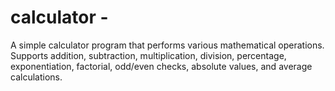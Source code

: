 # calculator - 
A simple calculator program that performs various mathematical operations. Supports addition, subtraction, multiplication, division, percentage, exponentiation, factorial, odd/even checks, absolute values, and average calculations.
<!--stackedit_data:
eyJoaXN0b3J5IjpbNDI0NTYyOTA0XX0=
-->